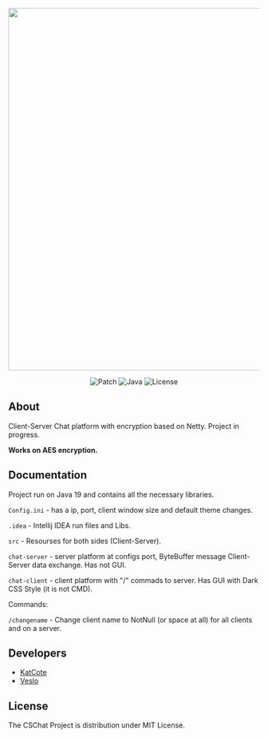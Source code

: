<p align="center">
      <img src="https://i.ibb.co/rZF2rhn/CSChat2.png" width="726">
</p>

<p align="center">
   <img src="https://img.shields.io/badge/Patch-v1.1.2-success" alt="Patch">
   <img src="https://img.shields.io/badge/Java-openjdk--19-orange" alt="Java">
   <img src="https://img.shields.io/badge/License-MIT-red" alt="License">
</p>

## About

Client-Server Chat platform with encryption based on Netty.
Project in progress.

**Works on AES encryption.**

## Documentation

Project run on Java 19 and contains all the necessary libraries.

`Config.ini` - has a ip, port, client window size and default theme changes.

`.idea` - Intellij IDEA run files and Libs.

`src` - Resourses for both sides (Client-Server).

`chat-server` - server platform at configs port, ByteBuffer message Client-Server data exchange. Has not GUI.

`chat-client` - client platform with "/" commads to server. Has GUI with Dark CSS Style (it is not CMD).

Commands: 

`/changename` - Change client name to NotNull (or space at all) for all clients and on a server.

## Developers

- [KatCote](https://github.com/KatCote)
- [Veslo](https://github.com/vadiek)

## License

The CSChat Project is distribution under MIT License.
